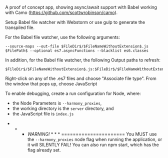 A proof of concept app, showing async/await support with Babel working with Camo (https://github.com/scottwrobinson/camo).

Setup Babel file watcher with Webstorm or use gulp to generate the transpiled file.

For the Babel file watcher, use the following arguments:
```
--source-maps --out-file $FileDir$/$FileNameWithoutExtension$.js $FilePath$ --optional es7.asyncFunctions --blacklist es6.classes
```

In addition, for the Babel file watcher, the following Output paths to refresh:
```
$FileDir$/$FileNameWithoutExtension$.js:$FileDir$/$FileNameWithoutExtension$.js.map
```

Right-click on any of the .es7 files and choose "Associate file type".  From the window that pops up, choose JavaScript

To enable debugging, create a run configuration for Node, where:
 - the Node Parameters is ```--harmony_proxies```,
 - the working directory is the ```server``` directory, and
 - the JavaScript file is ```index.js```


* * * *WARNING!* * * *
======================
You MUST use the ```--harmony_proxies``` node flag when running the application, or it will SILENTLY FAIL!
You can also run npm start, which has the flag already set.